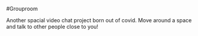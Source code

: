 #Grouproom

Another spacial video chat project born out of covid. Move around a space and talk to other people close to you!
